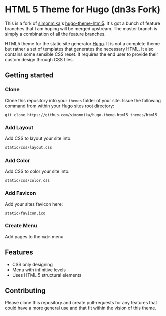# HTML 5 Theme for Hugo (dn3s Fork)

This is a fork of [simonmika](https://github.com/simonmika)'s [hugo-theme-html5](https://github.com/simonmika/hugo-theme-html5).
It's got a bunch of feature branches that I am hoping will be merged upstream. The master branch is simply a combination of all the feature branches.

HTML5 theme for the static site generator [Hugo](http://http://hugo.spf13.com).
It is not a complete theme but rather a set of templates that generates the necessary HTML. It also contains some sensible CSS reset.
It requires the end user to provide their custom design through CSS files.

## Getting started
### Clone
Clone this repository into your `themes` folder of your site. Issue the following command from within your Hugo sites root directory:

	git clone https://github.com/simonmika/hugo-theme-html5 themes/html5

### Add Layout
Add CSS to layout your site into:

	static/css/layout.css

### Add Color
Add CSS to color your site into:

	static/css/color.css

### Add Favicon
Add your sites favicon here:

	static/favicon.ico

### Create Menu
Add pages to the `main` menu.

## Features
 * CSS only designing
 * Menu with infinitive levels
 * Uses HTML 5 structural elements

## Contributing

Please clone this repository and create pull-requests for any features that could have a more general use and that fit within the vision of this theme.
